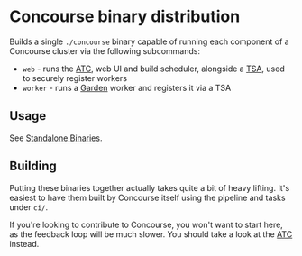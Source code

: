 # Concourse binary distribution

Builds a single `./concourse` binary capable of running each component of a
Concourse cluster via the following subcommands:

* `web` - runs the [ATC](https://github.com/docurated/atc), web UI and build
  scheduler, alongside a [TSA](https://github.com/concourse/tsa), used to
  securely register workers
* `worker` - runs a [Garden](https://github.com/cloudfoundry/garden) worker and
  registers it via a TSA


## Usage

See [Standalone Binaries](https://concourse.ci/binaries.html).


## Building

Putting these binaries together actually takes quite a bit of heavy lifting.
It's easiest to have them built by Concourse itself using the pipeline and
tasks under `ci/`.

If you're looking to contribute to Concourse, you won't want to start here, as
the feedback loop will be much slower. You should take a look at the
[ATC](https://github.com/docurated/atc) instead.
